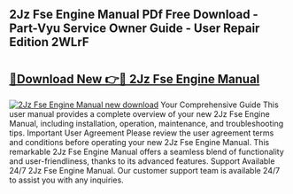 ## 2Jz Fse Engine Manual PDf Free Download - Part-Vyu Service Owner Guide - User Repair Edition 2WLrF

# <h2><a href="http://bc63398.oget.top/?id=2Jz+Fse+Engine+Manual">🔗Download New 👉🔴 2Jz Fse Engine Manual</a></h2>

[![2Jz Fse Engine Manual new download](https://i.imgur.com/5g1atiW.png)](http://bc63398.oget.top/?id=2Jz+Fse+Engine+Manual)
Your Comprehensive Guide This user manual provides a complete overview of your new 2Jz Fse Engine Manual, including installation, operation, maintenance, and troubleshooting tips. Important User Agreement Please review the user agreement terms and conditions before operating your new 2Jz Fse Engine Manual. This remarkable 2Jz Fse Engine Manual offers a seamless blend of functionality and user-friendliness, thanks to its advanced features. Support Available 24/7 2Jz Fse Engine Manual. Our customer support team is available 24/7 to assist you with any inquiries.
